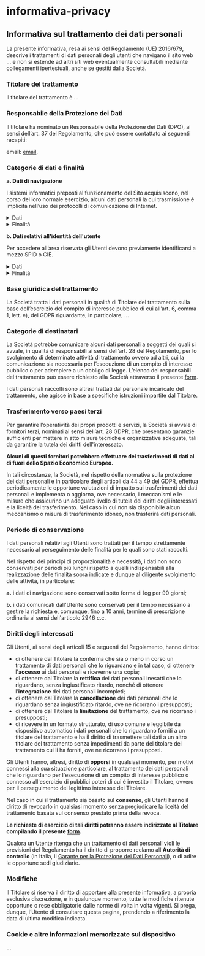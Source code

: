 # informativa-privacy

## Informativa sul trattamento dei dati personali

La presente informativa, resa ai sensi del Regolamento (UE) 2016/679, descrive i trattamenti di dati personali degli utenti che navigano il sito web ... e non si estende ad altri siti web eventualmente consultabili mediante collegamenti ipertestuali, anche se gestiti dalla Società.

### Titolare del trattamento

Il titolare del trattamento è ...

### Responsabile della Protezione dei Dati

Il titolare ha nominato un Responsabile della Protezione dei Dati (DPO), ai sensi dell’art. 37 del Regolamento, che può essere contattato ai seguenti recapiti:

email: [email](mailto:dpo@dpo).

### Categorie di dati e finalità

**a. Dati di navigazione**

I sistemi informatici preposti al funzionamento del Sito acquisiscono, nel corso del loro normale esercizio, alcuni dati personali la cui trasmissione è implicita nell’uso dei protocolli di comunicazione di Internet.

<details>

<summary>Dati</summary>

In questa categoria di dati rientrano gli indirizzi IP o i nomi a dominio dispositivi utilizzati dagli Utenti, gli indirizzi in notazione URI/URL (Uniform Resource Identifier/Locator) delle risorse richieste, l’orario della richiesta, il tipo di richiesta effettuata (risorsa richiesta e nome dell’operazione), il metodo utilizzato nel sottoporre la richiesta al server, la dimensione del file ottenuto in risposta, il codice numerico indicante lo stato della risposta data dal server (buon fine, errore, ecc.) ed altri parametri relativi al sistema operativo e all’ambiente informatico dell’Utente.

</details>

<details>

<summary>Finalità</summary>

Tali dati, necessari per la fruizione delle funzionalità del Sito, vengono anche trattati allo scopo di controllare il corretto funzionamento dei sistemi e dei servizi offerti dal Sito (diagnostica), nonché per motivi di sicurezza e di tutela dei diritti della Società.

</details>

**b. Dati relativi all'identità dell'utente**

Per accedere all’area riservata gli Utenti devono previamente identificarsi a mezzo SPID o CIE.

<details>

<summary>Dati</summary>

Il Titolare tratta i seguenti dati personali degli Utenti: nome, cognome, codice fiscale.

</details>

<details>

<summary>Finalità</summary>

Tali dati, necessari per la fruizione delle funzionalità del Sito, sono trattati al fine di identificare univocamente l'Utente e consentirgli di accedere al proprio profilo IO, nonché allo scopo di controllare il corretto funzionamento dei sistemi e dei servizi offerti dal Sito (diagnostica), per motivi di sicurezza e di tutela dei diritti della Società.

</details>

### Base giuridica del trattamento

La Società tratta i dati personali in qualità di Titolare del trattamento sulla base dell’esercizio del compito di interesse pubblico di cui all’art. 6, comma 1, lett. e), del GDPR riguardante, in particolare, ...

### Categorie di destinatari

La Società potrebbe comunicare alcuni dati personali a soggetti dei quali si avvale, in qualità di responsabili ai sensi dell’art. 28 del Regolamento, per lo svolgimento di determinate attività di trattamento ovvero ad altri, cui la comunicazione sia necessaria per l’esecuzione di un compito di interesse pubblico o per adempiere a un obbligo di legge. L’elenco dei responsabili del trattamento può essere richiesto alla Società attraverso il presente [form](https://form.form.form).

I dati personali raccolti sono altresì trattati dal personale incaricato del trattamento, che agisce in base a specifiche istruzioni impartite dal Titolare.

### Trasferimento verso paesi terzi

Per garantire l’operatività dei propri prodotti e servizi, la Società si avvale di fornitori terzi, nominati ai sensi dell’art. 28 GDPR, che presentano garanzie sufficienti per mettere in atto misure tecniche e organizzative adeguate, tali da garantire la tutela dei diritti dell'interessato.

**Alcuni di questi fornitori potrebbero effettuare dei trasferimenti di dati al di fuori dello Spazio Economico Europeo.**

In tali circostanze, la Società, nel rispetto della normativa sulla protezione dei dati personali e in particolare degli articoli da 44 a 49 del GDPR, effettua periodicamente le opportune valutazioni di impatto sui trasferimenti dei dati personali e implementa o aggiorna, ove necessario, i meccanismi e le misure che assicurino un adeguato livello di tutela dei diritti degli interessati e la liceità del trasferimento. Nel caso in cui non sia disponibile alcun meccanismo o misura di trasferimento idoneo, non trasferirà dati personali.

### Periodo di conservazione

I dati personali relativi agli Utenti sono trattati per il tempo strettamente necessario al perseguimento delle finalità per le quali sono stati raccolti.

Nel rispetto dei principi di proporzionalità e necessità, i dati non sono conservati per periodi più lunghi rispetto a quelli indispensabili alla realizzazione delle finalità sopra indicate e dunque al diligente svolgimento delle attività, in particolare:

**a.** i dati di navigazione sono conservati sotto forma di log per 90 giorni;

**b.** i dati comunicati dall'Utente sono conservati per il tempo necessario a gestire la richiesta e, comunque, fino a 10 anni, termine di prescrizione ordinaria ai sensi dell'articolo 2946 c.c.

### Diritti degli interessati

Gli Utenti, ai sensi degli articoli 15 e seguenti del Regolamento, hanno diritto:

* di ottenere dal Titolare la conferma che sia o meno in corso un trattamento di dati personali che lo riguardano e in tal caso, di ottenere l'**accesso** ai dati personali e riceverne una copia;
* di ottenere dal Titolare la **rettifica** dei dati personali inesatti che lo riguardano, senza ingiustificato ritardo, nonché di ottenere l’**integrazione** dei dati personali incompleti;
* di ottenere dal Titolare la **cancellazione** dei dati personali che lo riguardano senza ingiustificato ritardo, ove ne ricorrano i presupposti;
* di ottenere dal Titolare la **limitazione** del trattamento, ove ne ricorrano i presupposti;
* di ricevere in un formato strutturato, di uso comune e leggibile da dispositivo automatico i dati personali che lo riguardano forniti a un titolare del trattamento e ha il diritto di trasmettere tali dati a un altro titolare del trattamento senza impedimenti da parte del titolare del trattamento cui li ha forniti, ove ne ricorrano i presupposti.

Gli Utenti hanno, altresì, diritto di **opporsi** in qualsiasi momento, per motivi connessi alla sua situazione particolare, al trattamento dei dati personali che lo riguardano per l'esecuzione di un compito di interesse pubblico o connesso all'esercizio di pubblici poteri di cui è investito il Titolare, ovvero per il perseguimento del legittimo interesse del Titolare.

Nel caso in cui il trattamento sia basato sul **consenso**, gli Utenti hanno il diritto di revocarlo in qualsiasi momento senza pregiudicare la liceità del trattamento basata sul consenso prestato prima della revoca.

**Le richieste di esercizio di tali diritti potranno essere indirizzate al Titolare compilando il presente** [**form**](https://form.form.form)**.**

Qualora un Utente ritenga che un trattamento di dati personali violi le previsioni del Regolamento ha il diritto di proporre reclamo all'**Autorità di controllo** (in Italia, il [Garante per la Protezione dei Dati Personali](https://www.garanteprivacy.it/)), o di adire le opportune sedi giudiziarie.

### Modifiche

Il Titolare si riserva il diritto di apportare alla presente informativa, a propria esclusiva discrezione, e in qualunque momento, tutte le modifiche ritenute opportune o rese obbligatorie dalle norme di volta in volta vigenti. Si prega, dunque, l’Utente di consultare questa pagina, prendendo a riferimento la data di ultima modifica indicata.

### Cookie e altre informazioni memorizzate sul dispositivo

...
